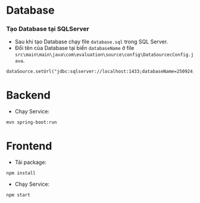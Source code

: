 # Database

### Tạo Database tại SQLServer
- Sau khi tạo Database chạy file `database.sql` trong SQL Server.
- Đổi tên của Database tại biến `databaseName` ở file `src\main\main\java\com\evaluation\source\config\DataSourcecConfig.java`.
```
dataSource.setUrl("jdbc:sqlserver://localhost:1433;databaseName=250924;encrypt=true;trustServerCertificate=true;");
```

# Backend

- Chạy Service: 
```
mvn spring-boot:run
```

# Frontend
- Tải package:
```
npm install
```
- Chạy Service:
```
npm start
```
